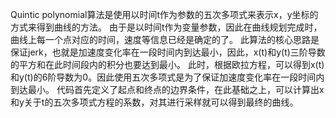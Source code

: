 
Quintic polynomial算法是使用以时间t作为参数的五次多项式来表示x，y坐标的方式来得到曲线的方法。
由于是以时间t作为变量参数，因此在曲线规划完成时，曲线上每一个点对应的时间，速度等信息已经是确定的了。
此算法的核心思路是保证jerk，也就是加速度变化率在一段时间内到达最小，因此，x(t)和y(t)三阶导数的平方和在此时间段内的积分也要达到最小。
此时，根据欧拉方程，可以得到x(t)和y(t)的6阶导数为0。因此使用五次多项式是为了保证加速度变化率在一段时间内到达最小。
代码首先定义了起点和终点的边界条件，在此基础之上，可以计算出x和y关于t的五次多项式方程的系数，对其进行采样就可以得到最终的曲线。
